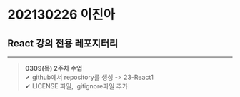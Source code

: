 # 202130226 이진아
## React 강의 전용 레포지터리
***
> **0309(목) 2주차 수업** <br>
✔︎ github에서 repository를 생성 -> 23-React1 <br>
✔︎ LICENSE 파일, .gitignore파일 추가 <br>

